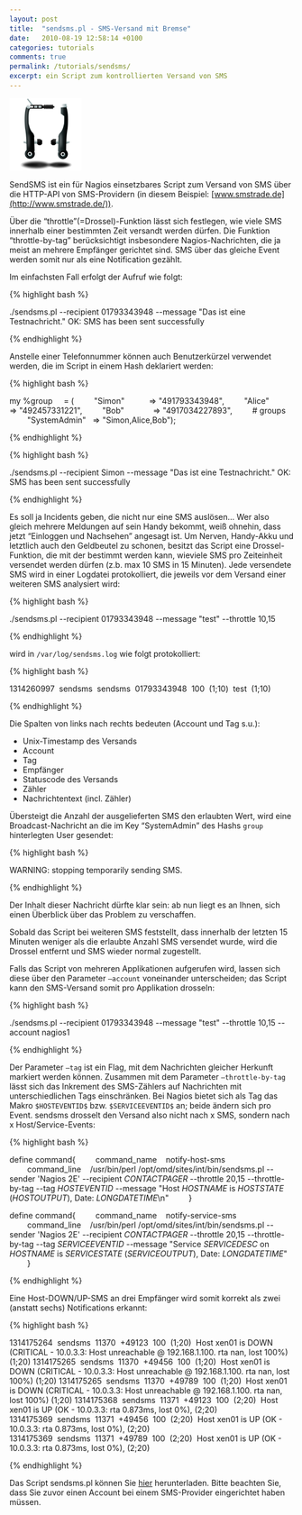 ```yaml
---
layout: post
title:  "sendsms.pl - SMS-Versand mit Bremse"
date:   2010-08-19 12:58:14 +0100
categories: tutorials
comments: true
permalink: /tutorials/sendsms/
excerpt: ein Script zum kontrollierten Versand von SMS
---
```


![](/assets/sendsms/v-brake-icon.png)


SendSMS ist ein für Nagios einsetzbares Script zum Versand von SMS über
die HTTP-API von SMS-Providern (in diesem Beispiel:
[www.smstrade.de](http://www.smstrade.de/)).

Über die “throttle”(=Drossel)-Funktion lässt sich festlegen, wie viele
SMS innerhalb einer bestimmten Zeit versandt werden dürfen. Die Funktion
“throttle-by-tag” berücksichtigt insbesondere Nagios-Nachrichten, die ja
meist an mehrere Empfänger gerichtet sind. SMS über das gleiche Event
werden somit nur als eine Notification gezählt.

Im einfachsten Fall erfolgt der Aufruf wie folgt:

{% highlight bash %}

./sendsms.pl --recipient 01793343948 --message "Das ist eine Testnachricht."
OK: SMS has been sent successfully

{% endhighlight %}

Anstelle einer Telefonnummer können auch Benutzerkürzel verwendet
werden, die im Script in einem Hash deklariert werden:

{% highlight bash %}

my %group     = (
        "Simon"           => "491793343948",
        "Alice"           => "492457331221",
        "Bob"             => "4917034227893",
        # groups
        "SystemAdmin"     => "Simon,Alice,Bob");

{% endhighlight %}

{% highlight bash %}

./sendsms.pl --recipient Simon --message "Das ist eine Testnachricht."
OK: SMS has been sent successfully

{% endhighlight %}

Es soll ja Incidents geben, die nicht nur eine SMS auslösen… Wer also
gleich mehrere Meldungen auf sein Handy bekommt, weiß ohnehin, dass
jetzt “Einloggen und Nachsehen” angesagt ist. Um Nerven, Handy-Akku und
letztlich auch den Geldbeutel zu schonen, besitzt das Script eine
Drossel-Funktion, die mit der bestimmt werden kann, wieviele SMS pro
Zeiteinheit versendet werden dürfen (z.b. max 10 SMS in 15 Minuten).
Jede versendete SMS wird in einer Logdatei protokolliert, die jeweils
vor dem Versand einer weiteren SMS analysiert wird:

{% highlight bash %}

./sendsms.pl --recipient 01793343948 --message "test" --throttle 10,15

{% endhighlight %}

wird in `/var/log/sendsms.log` wie folgt protokolliert:

{% highlight bash %}

1314260997  sendsms  sendsms  01793343948  100  (1;10)  test  (1;10)

{% endhighlight %}

Die Spalten von links nach rechts bedeuten (Account und Tag s.u.):

-   Unix-Timestamp des Versands
-   Account
-   Tag
-   Empfänger
-   Statuscode des Versands
-   Zähler
-   Nachrichtentext (incl. Zähler)

Übersteigt die Anzahl der ausgelieferten SMS den erlaubten Wert, wird
eine Broadcast-Nachricht an die im Key “SystemAdmin” des Hashs `group`
hinterlegten User gesendet:

{% highlight bash %}

WARNING: stopping temporarily sending SMS.

{% endhighlight %}

Der Inhalt dieser Nachricht dürfte klar sein: ab nun liegt es an Ihnen,
sich einen Überblick über das Problem zu verschaffen.

Sobald das Script bei weiteren SMS feststellt, dass innerhalb der
letzten 15 Minuten weniger als die erlaubte Anzahl SMS versendet wurde,
wird die Drossel entfernt und SMS wieder normal zugestellt.

Falls das Script von mehreren Applikationen aufgerufen wird, lassen sich
diese über den Parameter `–account` voneinander unterscheiden; das
Script kann den SMS-Versand somit pro Applikation drosseln:

{% highlight bash %}

./sendsms.pl --recipient 01793343948 --message "test" --throttle 10,15 --account nagios1

{% endhighlight %}

Der Parameter `–tag` ist ein Flag, mit dem Nachrichten gleicher Herkunft
markiert werden können. Zusammen mit dem Parameter `–throttle-by-tag`
lässt sich das Inkrement des SMS-Zählers auf Nachrichten mit
unterschiedlichen Tags einschränken. Bei Nagios bietet sich als Tag das
Makro `$HOSTEVENTID$` bzw. `$SERVICEEVENTID$` an; beide ändern sich pro
Event. sendsms drosselt den Versand also nicht nach x SMS, sondern nach
x Host/Service-Events:

{% highlight bash %}

define command{
        command_name    notify-host-sms
        command_line    /usr/bin/perl /opt/omd/sites/int/bin/sendsms.pl --sender 'Nagios 2E' --recipient $CONTACTPAGER$ --throttle 20,15 --throttle-by-tag --tag $HOSTEVENTID$ --message "Host $HOSTNAME$ is $HOSTSTATE$ ($HOSTOUTPUT$), Date: $LONGDATETIME$\n"
        }

define command{
        command_name    notify-service-sms
        command_line    /usr/bin/perl /opt/omd/sites/int/bin/sendsms.pl --sender 'Nagios 2E' --recipient $CONTACTPAGER$ --throttle 20,15 --throttle-by-tag --tag $SERVICEEVENTID$ --message "Service $SERVICEDESC$ on $HOSTNAME$ is $SERVICESTATE$ ($SERVICEOUTPUT$), Date: $LONGDATETIME$"
        }

{% endhighlight %}

Eine Host-DOWN/UP-SMS an drei Empfänger wird somit korrekt als zwei
(anstatt sechs) Notifications erkannt:

{% highlight bash %}

1314175264  sendsms  11370  +49123  100  (1;20)  Host xen01 is DOWN (CRITICAL - 10.0.3.3: Host unreachable @ 192.168.1.100. rta nan, lost 100%) (1;20)
1314175265  sendsms  11370  +49456  100  (1;20)  Host xen01 is DOWN (CRITICAL - 10.0.3.3: Host unreachable @ 192.168.1.100. rta nan, lost 100%) (1;20)
1314175265  sendsms  11370  +49789  100  (1;20)  Host xen01 is DOWN (CRITICAL - 10.0.3.3: Host unreachable @ 192.168.1.100. rta nan, lost 100%) (1;20)
1314175368  sendsms  11371  +49123  100  (2;20)  Host xen01 is UP (OK - 10.0.3.3: rta 0.873ms, lost 0%), (2;20)
1314175369  sendsms  11371  +49456  100  (2;20)  Host xen01 is UP (OK - 10.0.3.3: rta 0.873ms, lost 0%), (2;20)
1314175369  sendsms  11371  +49789  100  (2;20)  Host xen01 is UP (OK - 10.0.3.3: rta 0.873ms, lost 0%), (2;20)

{% endhighlight %}

Das Script sendsms.pl können Sie
[hier](/assets/sendsms/sendsms.txt)
herunterladen. Bitte beachten Sie, dass Sie zuvor einen Account bei
einem SMS-Provider eingerichtet haben müssen.
